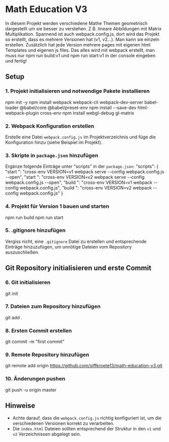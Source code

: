 # Math Education V3

In diesem Projekt werden verschiedene Mathe Themen geometrisch dargestellt um sie besser zu verstehen. Z.B. lineare Abbildungen mit Matrix Multiplikation.
Spannend ist auch webpack.config.js, dort wird das Projekt so erstellt, dass es mehrere Versionen hat (v1, v2...). Man kann sie einzeln erstellen.
Zusätzlich hat jede Version mehrere pages mit eigenen html Templates und eigenen js files. 
Das alles wird mit webpack erstellt, man muss nur npm run build:v1 und npm run start:v1 in der console eingeben und fertig!

## Setup

### 1. Projekt initialisieren und notwendige Pakete installieren
npm init -y
npm install webpack webpack-cli webpack-dev-server babel-loader @babel/core @babel/preset-env
npm install --save-dev html-webpack-plugin cross-env
npm install webgl-debug gl-matrix

### 2. Webpack Konfiguration erstellen
Erstelle eine Datei `webpack.config.js` im Projektverzeichnis und füge die Konfiguration hinzu (siehe Beispiel im Projekt).

### 3. Skripte in `package.json` hinzufügen
Ergänze folgende Einträge unter "scripts" in der `package.json`:
"scripts": {
"start
": "cross-env VERSION=v1 webpack serve --config webpack.config.js --open",
"start
": "cross-env VERSION=v2 webpack serve --config webpack.config.js --open",
"build
": "cross-env VERSION=v1 webpack --config webpack.config.js",
"build
": "cross-env VERSION=v2 webpack --config webpack.config.js"
}

### 4. Projekt für Version 1 bauen und starten
npm run build
npm run start

### 5. .gitignore hinzufügen
Vergiss nicht, eine `.gitignore` Datei zu erstellen und entsprechende Einträge hinzuzufügen, um unnötige Dateien vom Repository auszuschließen.

## Git Repository initialisieren und erste Commit
### 6. Git initialisieren
git init
### 7. Dateien zum Repository hinzufügen
git add .
### 8. Ersten Commit erstellen
git commit -m "first commit"
### 9. Remote Repository hinzufügen
git remote add origin https://github.com/siffkroete13/math-education-v3.git
### 10. Änderungen pushen
git push -u origin master

## Hinweise
- Achte darauf, dass die `webpack.config.js` richtig konfiguriert ist, um die verschiedenen Versionen korrekt zu verarbeiten.
- Die `index.html` Dateien sollten entsprechend der Struktur in den `v1` und `v2` Verzeichnissen abgelegt sein.
